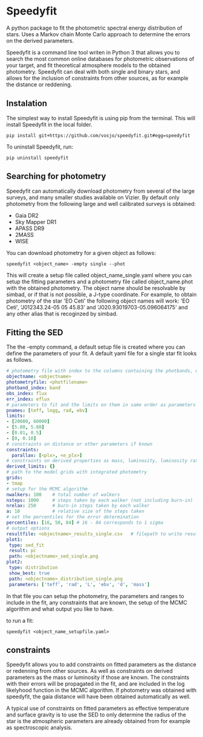  
# Speedyfit

A python package to fit the photometric spectral energy distribution of stars. Uses a Markov chain Monte Carlo approach 
to determine the errors on the derived parameters.

Speedyfit is a command line tool writen in Python 3 that allows you to search the most common online databases for 
photometric observations of your target, and fit theoretical atmosphere models to the obtained photometry. Speedyfit can
deal with both single and binary stars, and allows for the inclusion of constraints from other sources, as for example
the distance or reddening. 

## Instalation

The simplest way to install Speedyfit is using pip from the terminal. This will install Speedyfit in the local folder.

    pip install git+https://github.com/vosjo/speedyfit.git#egg=speedyfit

To uninstall Speedyfit, run:

    pip uninstall speedyfit
    
## Searching for photometry

Speedyfit can automatically download photometry from several of the large surveys, and many smaller studies available 
on Vizier. By default only photometry from the following large and well calibrated surveys is obtained:

- Gaia DR2
- Sky Mapper DR1
- APASS DR9
- 2MASS
- WISE

You can download photometry for a given object as follows:

    speedyfit <object_name> -empty single --phot
    
This will create a setup file called object_name_single.yaml where you can setup the fitting parameters and a photometry
file called object_name.phot with the obtained photometry. The object name should be resolvable by simbad, or if that 
is not possible, a J-type coordinate. For example, to obtain photometry of the star 'EO Ceti' the following object names
will work: 'EO Ceti', 'J012343.24-05 05 45.83' and 'J020.93019703-05.096064175' and any other alias that is recoginzed
by simbad.

## Fitting the SED

The the -empty command, a default setup file is created where you can define the parameters of your fit. A default yaml
file for a single star fit looks as follows. 

```yaml
# photometry file with index to the columns containing the photbands, observations and errors
objectname: <objectname>
photometryfile: <photfilename>
photband_index: band 
obs_index: flux
err_index: eflux
# parameters to fit and the limits on them in same order as parameters
pnames: [teff, logg, rad, ebv]
limits:
- [20000, 60000]
- [5.80, 5.80]
- [0.01, 0.5]
- [0, 0.10]
# constraints on distance or other parameters if known
constraints: 
  parallax: [<plx>, <e_plx>]
# constraints on derived properties as mass, luminosity, luminosity ratio  if known
derived_limits: {}
# path to the model grids with integrated photometry
grids: 
- tmap
# setup for the MCMC algorithm
nwalkers: 100    # total number of walkers
nsteps: 1000     # steps taken by each walker (not including burn-in)
nrelax: 250      # burn-in steps taken by each walker
a: 10            # relative size of the steps taken
# set the percentiles for the error determination 
percentiles: [16, 50, 84] # 16 - 84 corresponds to 1 sigma
# output options
resultfile: <objectname>_results_single.csv   # filepath to write results
plot1:
 type: sed_fit
 result: pc
 path: <objectname>_sed_single.png
plot2:
 type: distribution
 show_best: true
 path: <objectname>_distribution_single.png
 parameters: ['teff', 'rad', 'L', 'ebv', 'd', 'mass']
```

In that file you can setup the photometry, the parameters and ranges to include in the fit, any constraints that are 
known, the setup of the MCMC algorithm and what output you like to have.

to run a fit:

    speedyfit <object_name_setupfile.yaml>
    
## constraints

Speedyfit allows you to add constraints on fitted parameters as the distance or redenning from other sources. As well as
constraints on derived parameters as the mass or luminosity if those are known. The constraints with their errors will 
be propagated in the fit, and are included in the log likelyhood function in the MCMC algorithm. If photometry was 
obtained with speedyfit, the gaia distance will have been obtained automatically as well. 

A typical use of constraints on fitted parameters as effective temperature and surface gravity is to use the SED to
only determine the radius of the star is the atmospheric parameters are already obtained from for example as 
spectroscopic analysis.